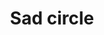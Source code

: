 ---
title: Sad circle
tags: ["sad", "circle", "unhappy", "emotions", "mood", "depressed", "blue"]
icon: sad-circle
svg: '<svg xmlns="http://www.w3.org/2000/svg" width="24" height="24" fill="none" viewBox="0 0 24 24" stroke-width="1.5" stroke-linecap="round" stroke-linejoin="round" stroke="currentColor"><path d="M9 16c.85-.63 1.885-1 3-1s2.15.37 3 1m-5.5-5.5V10m5 .5V10"/><path d="M21 12a9 9 0 1 1-18 0 9 9 0 0 1 18 0"/></svg>'
---